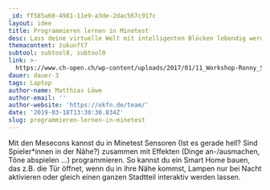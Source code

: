 ```yaml
---
_id: ff585a60-4981-11e9-a3de-2dac567c917c
layout: idee
title: Programmieren lernen in Minetest
desc: Lass deine virtuelle Welt mit intelligenten Blöcken lebendig werden!
themacontent: zukunft7
subtool: subtool8, subtool0
link: >-
  https://www.ch-open.ch/wp-content/uploads/2017/01/11_Workshop-Ronny_Standtke.pdf
dauer: dauer-3
tags: Laptop
author-name: Matthias Löwe
author-email: ''
author-website: 'https://okfn.de/team/'
date: '2019-03-18T13:30:30.834Z'
slug: programmieren-lernen-in-minetest
---
```

Mit den Mesecons kannst du in Minetest Sensoren (Ist es gerade hell? Sind Spieler\*innen in der Nähe?) zusammen mit Effekten (Dinge an-/ausmachen, Töne abspielen …) programmieren. So kannst du ein Smart Home bauen, das z.B. die Tür öffnet, wenn du in ihre Nähe kommst, Lampen nur bei Nacht aktivieren oder gleich einen ganzen Stadtteil interaktiv werden lassen.
